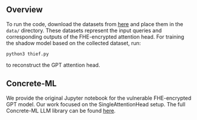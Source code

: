 ## Overview
To run the code, download the datasets from [here](https://drive.google.com/drive/folders/1QcqJQFfXxIG-K-NIz-OdayKuwtLE-cvz?usp=sharing) and place them in the ```data/``` directory. These datasets represent the input queries and corresponding outputs of the FHE-encrypted attention head. 
For training the shadow model based on the collected dataset, run:
```
python3 thief.py
```
to reconstruct the GPT attention head.

## Concrete-ML
We provide the original Jupyter notebook for the vulnerable FHE-encrypted GPT model. Our work focused on the SingleAttentionHead setup.
The full Concrete-ML LLM library can be found [here](https://github.com/zama-ai/concrete-ml/tree/main/use_case_examples/llm).
